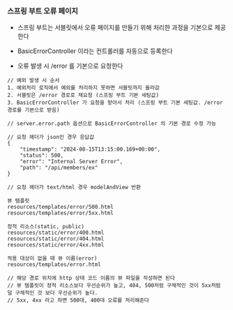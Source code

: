 ### 스프링 부트 오류 페이지

* 스프링 부트는 서블릿에서 오류 페이지를 만들기 위해 처리한 과정을 기본으로 제공한다

* BasicErrorController 이라는 컨트롤러를 자동으로 등록한다

* 오류 발생 시 /error 를 기본으로 요청한다

```
// 예외 발생 시 순서
1. 예외처리 로직에서 예외를 처리하지 못하면 서블릿까지 올라감
2. 서블릿은 /error 경로로 재요청 (스프링 부트 기본 세팅값)
3. BasicErrorController 가 요청을 받아서 처리 (스프링 부트 기본 세팅값. /error 경로를 기본으로 받음)

// server.error.path 옵션으로 BasicErrorController 의 기본 경로 수정 가능

// 요청 헤더가 json인 경우 응답값
{
    "timestamp": "2024-08-15T13:15:00.169+00:00",
    "status": 500,
    "error": "Internal Server Error",
    "path": "/api/members/ex"
}

// 요청 헤더가 text/html 경우 modelAndView 반환
```

```
뷰 템플릿
resources/templates/error/500.html
resources/templates/error/5xx.html

정적 리소스(static, public)
resources/static/error/400.html
resources/static/error/404.html
resources/static/error/4xx.html

적용 대상이 없을 때 뷰 이름(error)
resources/templates/error.html

// 해당 경로 위치에 http 상태 코드 이름의 뷰 파일을 작성하면 된다
// 뷰 템플릿이 정적 리소스보다 우선순위가 높고, 404, 500처럼 구체적인 것이 5xx처럼 덜 구체적인 것 보다 우선순위가 높다.
// 5xx, 4xx 라고 하면 500대, 400대 오류를 처리해준다
```
